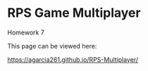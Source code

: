 # RPS Game Multiplayer
Homework 7

This page can be viewed here:

https://agarcia261.github.io/RPS-Multiplayer/
